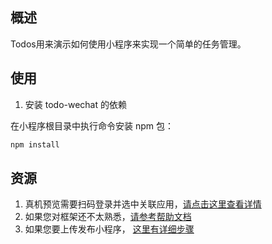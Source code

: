 ## 概述

Todos用来演示如何使用小程序来实现一个简单的任务管理。

## 使用

1. 安装 todo-wechat 的依赖

在小程序根目录中执行命令安装 npm 包：

```bash
npm install
```

## 资源

1. 真机预览需要扫码登录并选中关联应用，[请点击这里查看详情](https://opendocs.alipay.com/mini/ide/toolbar)
2. 如果您对框架还不太熟悉，[请参考帮助文档](https://opendocs.alipay.com/mini/framework/overview)
3. 如果您要上传发布小程序， [这里有详细步骤](https://opendocs.alipay.com/mini/introduce/release)
